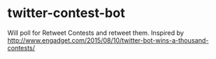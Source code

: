 # twitter-contest-bot
Will poll for Retweet Contests and retweet them. Inspired by http://www.engadget.com/2015/08/10/twitter-bot-wins-a-thousand-contests/
